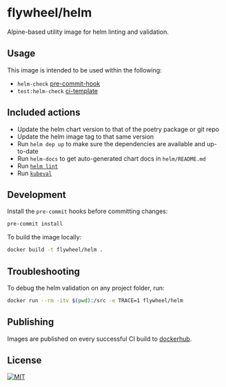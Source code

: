# flywheel/helm

Alpine-based utility image for helm linting and validation.

## Usage

This image is intended to be used within the following:

- `helm-check` [pre-commit-hook](https://gitlab.com/flywheel-io/tools/etc/pre-commit-hooks)
- `test:helm-check` [ci-template](https://gitlab.com/flywheel-io/tools/etc/ci-templates)

## Included actions

- Update the helm chart version to that of the poetry package or git repo
- Update the helm image tag to that same version
- Run `helm dep up` to make sure the dependencies are available and up-to-date
- Run `helm-docs` to get auto-generated chart docs in `helm/README.md`
- Run [`helm lint`](https://helm.sh/docs/helm/helm_lint/)
- Run [`kubeval`](https://www.kubeval.com/)

## Development

Install the `pre-commit` hooks before committing changes:

```bash
pre-commit install
```

To build the image locally:

```bash
docker build -t flywheel/helm .
```

## Troubleshooting

To debug the helm validation on any project folder, run:

```bash
docker run --rm -itv $(pwd):/src -e TRACE=1 flywheel/helm
```

## Publishing

Images are published on every successful CI build to
[dockerhub](https://hub.docker.com/repository/docker/flywheel/helm/tags?page=1&ordering=last_updated).

## License

[![MIT](https://img.shields.io/badge/license-MIT-green)](LICENSE)
